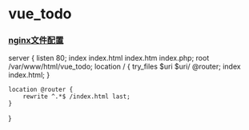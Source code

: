 # vue_todo



### [nginx文件配置](https://www.cnblogs.com/yysbolg/p/7357600.html)
server
{
	listen 80;
	index index.html index.htm index.php;
	root /var/www/html/vue_todo;
	location / {
		try_files $uri $uri/ @router;
		index index.html;
	}

	location @router {
		rewrite ^.*$ /index.html last;
	}
}

